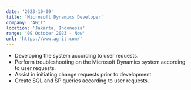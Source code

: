 ```yaml
---
date: '2023-10-09'
title: 'Microsoft Dynamics Developer'
company: 'AGIT'
location: 'Jakarta, Indonesia'
range: '09 October 2023 - Now'
url: 'https://www.ag-it.com/'
---
```


- Developing the system according to user requests.
- Perform troubleshooting on the Microsoft Dynamics system according to user requests.
- Assist in initiating change requests prior to development.
- Create SQL and SP queries according to user requests.
